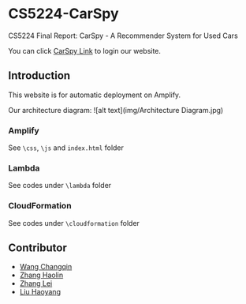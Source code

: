 # CS5224-CarSpy
CS5224 Final Report: CarSpy - A Recommender System for Used Cars

You can click [CarSpy Link](https://cs4248-carspy.auth.us-east-1.amazoncognito.com/login?response_type=code&client_id=7i41mg13jhsou7lrkdusc2kp9o&redirect_uri=https://dev.d1syuvk8hxaiq7.amplifyapp.com) to login our website.


## Introduction
This website is for automatic deployment on Amplify.

Our architecture diagram: 
![alt text](img/Architecture Diagram.jpg)

### Amplify
See `\css`, `\js` and `index.html` folder

### Lambda
See codes under `\lambda` folder

### CloudFormation
See codes under `\cloudformation` folder

## Contributor
- [Wang Changqin](https://github.com/archiewang0716)
- [Zhang Haolin](https://github.com/A0236053M)
- [Zhang Lei](https://github.com/AronnZzz)
- [Liu Haoyang](https://github.com/Ethan601)
